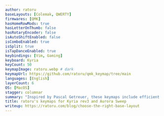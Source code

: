 ```yaml
---
author: ratoru
baseLayouts: [Colemak, QWERTY]
firmwares: [QMK]
hasHomeRowMods: true
hasLetterOnThumb: false
hasRotaryEncoder: false
isAutoShiftEnabled: false
isComboEnabled: true
isSplit: true
isTapDanceEnabled: true
keybindings: [Vim, Gaming]
keyboard: Kyria
keyCount: 50
keymapImage: ratoru.webp # dark
keymapUrl: https://github.com/ratoru/qmk_keymap/tree/main
languages: [English]
layerCount: 6
OS: [MacOS]
stagger: columnar
summary: "Inspired by Pascal Getreuer, these keymaps include efficient symbol layers based on character and bigram frequencies in programming languages. Features include Caps Word, dynamic and word selection macros, layer lock, RGB lighting, and “timeless” home row mods. Compiled via GitHub Actions."
title: ratoru's keymaps for Kyria rev3 and Aurora Sweep
writeup: https://ratoru.com/blog/choose-the-right-base-layout
---
```


